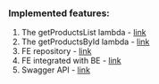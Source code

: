 ### Implemented features:

1. The getProductsList lambda - [link](https://0nw7hvxew9.execute-api.eu-west-1.amazonaws.com/dev/products)
2. The getProductsById lambda - [link](https://0nw7hvxew9.execute-api.eu-west-1.amazonaws.com/dev/products/7567ec4b-b10c-48c5-9345-fc73c48a80aa)
3. FE repository - [link](https://github.com/maximsan/nodejs-aws-fe)
4. FE integrated with BE - [link](https://dg2e8nno6k0ty.cloudfront.net/)
5. Swagger API - [link](https://app.swaggerhub.com/apis-docs/maximsan/node-aws-be/1.0.0)
